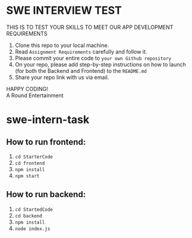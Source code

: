 # SWE INTERVIEW TEST 
THIS IS TO TEST YOUR SKILLS TO MEET OUR APP DEVELOPMENT REQUIREMENTS

1. Clone this repo to your local machine.
2. Read `Assignment Requirements` carefully and follow it.
4. Please commit your entire code to `your own Github repository` 
5. On your repo, please add step-by-step instructions on how to launch (for both the Backend and Frontend) to the `README.md`
6. Share your repo link with us via email.

HAPPY CODING! </br>
A Round Entertainment
# swe-intern-task

## How to run frontend:
1. `cd StarterCode`
2. `cd frontend`
3. `npm install`
4. `npm start`

## How to run backend: 
1. `cd StartedCode`
2. `cd backend`
3. `npm install`
4. `node index.js`

